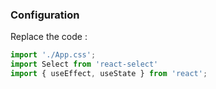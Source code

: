 ### Configuration
Replace the code :
```js
import './App.css';
import Select from 'react-select'
import { useEffect, useState } from 'react';
```
